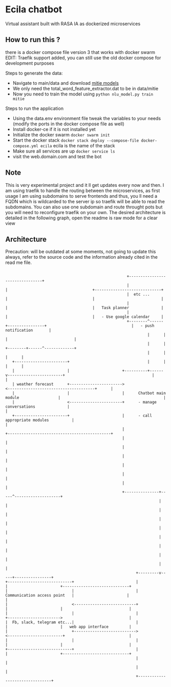 # Ecila chatbot
Virtual assistant built with RASA IA as dockerized microservices

## How to run this ?
there is a docker compose file version 3 that works with docker swarm
EDIT: Traefik support added, you can still use the old docker compose for development purposes

Steps to generate the data:
- Navigate to main/data and download [mitie models](https://github.com/mit-nlp/MITIE/releases/download/v0.4/MITIE-models-v0.2.tar.bz2)
- We only need the total_word_feature_extractor.dat to be in data/mitie
- Now you need to train the model using `python nlu_model.py train mitie`

Steps to run the application
- Using the data.env environment file tweak the variables to your needs (modify the ports in the docker compose file as well)
- Install docker-ce if it is not installed yet
- Initialize the docker swarm `docker swarm init`
- Start the docker stack `docker stack deploy --compose-file docker-compose.yml ecila` ecila is the name of the stack
- Make sure all services are up `docker service ls`
- visit the web.domain.com and test the bot
## Note
This is very experimental project and it ll get updates every now and then.
I am using traefik to handle the routing between the microservices, as first usage I am using subdomains to serve frontends and thus, you ll need a FQDN which is wildcarded to the server ip so traefik will be able to read the subdomains. You can also use one subdomain and route throught pots but you will need to reconfigure traefik on your own.
The desired architecture is detailed in the following graph, open the readme is raw mode for a clear view

## Architecture
Precaution: will be outdated at some moments, not going to update this always, refer to the source code and the information already cited in the read me file.
```

                                                     +--------------------------------+
                                                     |                                |                                     +-----------------------------+
                                                     |  etc ...                       |                                     |                             |
                                                     |                                |                                     |   Task planner              |
                                                     |                                |                                     |   - Use google calendar     |
                                                     +--------^------+----------------+                                     |   - push notification       |
                                                              |      |                                                      |                             |
                                                              |      |                                                      +--------+------^-------------+
                                                              |      |                                                               |      |
   +-----------------------+                                  |      |                                                               |      |
   |                       |                       +----------+------v------------------------+                                      |      |
   | weather forecast      +----------------------->                                          <--------------------------------------+      |
   |                       |                       |      Chatbot main module                 |                                             |
   |                       <-----------------------+      - manage conversations              |                                             |
   +-----------------------+                       |      - call appropriate modules          |                                             |
                                                   |                                          +---------------------------------------------+
                                                   |                                          |
                                                   |                                          |
                                                   |                                          |
                                                   |                                          |
                                                   |                                          |
                                                   |                                          |
                                                   +---------------+-----^--------------------+
                                                                   |     |
                                                                   |     |
                                                                   |     |
                                                                   |     |
                                                                   |     |
                                                                   |     |
                                                                   |     |
                                                                   |     |
                                                         +---------v-----+----------------+
+----------------------------+                           |                                |                       +-----------------------------+
|                            |                           |   Communication access point   |                       |                             |
|                            <---------------------------+                                |                       |                             |
|                            |                           |                                +----------------------->                             |
|  Fb, slack, telegram etc...|                           |                                |                       |   web app interface         |
|                            +--------------------------->                                <------------------------+                            |
|                            |                           |                                |                       |                             |
+----------------------------+                           |                                |                       +-----------------------------+
                                                         |                                |
                                                         |                                |
                                                         +--------------------------------+
```
